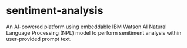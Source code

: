 # sentiment-analysis
An AI-powered platform using embeddable IBM Watson AI Natural Language Processing (NPL) model to perform senitiment analysis within user-provided prompt text.
